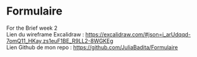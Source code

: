 # Formulaire
For the Brief week 2 <br/>
Lien du wireframe Excalidraw : https://excalidraw.com/#json=i_arUdqqd-7omQ11_HKay,zs1euF1BE_R9LL2-8WGKEg
<br/>
Lien Github de mon repo : https://github.com/JuliaBadita/Formulaire
<br/>
